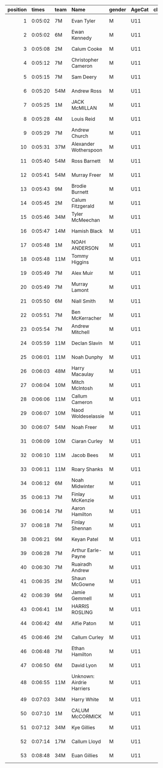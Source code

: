 |   position | times   | team   | Name                      | gender   | AgeCat   |   clubnumber | Club name            | Website                               |   finishPosition |
|-----------:|:--------|:-------|:--------------------------|:---------|:---------|-------------:|:---------------------|:--------------------------------------|-----------------:|
|          1 | 0:05:02 | 7M     | Evan Tyler                | M        | U11      |            7 | Giffnock North AC    | https://www.giffnocknorth.co.uk/      |                1 |
|          2 | 0:05:02 | 6M     | Ewan Kennedy              | M        | U11      |            6 | Cambuslang Harriers  | https://cambuslangharriers.org/       |                2 |
|          3 | 0:05:08 | 2M     | Calum Cooke               | M        | U11      |            2 | Kilmarnock H&AC      | http://www.kilmarnockharriers.com/    |                3 |
|          4 | 0:05:12 | 7M     | Christopher Cameron       | M        | U11      |            7 | Giffnock North AC    | https://www.giffnocknorth.co.uk/      |                4 |
|          5 | 0:05:15 | 7M     | Sam Deery                 | M        | U11      |            7 | Giffnock North AC    | https://www.giffnocknorth.co.uk/      |                5 |
|          6 | 0:05:20 | 54M    | Andrew Ross               | M        | U11      |           54 | VP-Glasgow           | https://www.vp-glasgow.com            |                6 |
|          7 | 0:05:25 | 1M     | JACK McMILLAN             | M        | U11      |            1 | East Kilbride AC     | http://www.ekac.org.uk/               |                7 |
|          8 | 0:05:28 | 4M     | Louis Reid                | M        | U11      |            4 | Inverclyde AC        | https://www.inverclydeac.org/         |                8 |
|          9 | 0:05:29 | 7M     | Andrew Church             | M        | U11      |            7 | Giffnock North AC    | https://www.giffnocknorth.co.uk/      |                9 |
|         10 | 0:05:31 | 37M    | Alexander Wotherspoon     | M        | U11      |           37 | Law & District AAC   | http://www.lawaac.co.uk/              |               10 |
|         11 | 0:05:40 | 54M    | Ross Barnett              | M        | U11      |           54 | VP-Glasgow           | https://www.vp-glasgow.com            |               11 |
|         12 | 0:05:41 | 54M    | Murray Freer              | M        | U11      |           54 | VP-Glasgow           | https://www.vp-glasgow.com            |               12 |
|         13 | 0:05:43 | 9M     | Brodie Burnett            | M        | U11      |            9 | Garscube Harriers    | https://www.garscubeharriers.org.uk/  |               13 |
|         14 | 0:05:45 | 2M     | Calum Fitzgerald          | M        | U11      |            2 | Kilmarnock H&AC      | http://www.kilmarnockharriers.com/    |               14 |
|         15 | 0:05:46 | 34M    | Tyler McMeechan           | M        | U11      |           34 | Kilbarchan AAC       | https://kilbarchanaac.org.uk/         |               15 |
|         16 | 0:05:47 | 14M    | Hamish Black              | M        | U11      |           14 | Ayr Seaforth AC      | https://www.ayrseaforth.co.uk/        |               16 |
|         17 | 0:05:48 | 1M     | NOAH ANDERSON             | M        | U11      |            1 | East Kilbride AC     | http://www.ekac.org.uk/               |               17 |
|         18 | 0:05:48 | 11M    | Tommy Higgins             | M        | U11      |           11 | Airdrie Harriers     | http://airdrieharriers.org/           |               18 |
|         19 | 0:05:49 | 7M     | Alex Muir                 | M        | U11      |            7 | Giffnock North AC    | https://www.giffnocknorth.co.uk/      |               19 |
|         20 | 0:05:49 | 7M     | Murray Lamont             | M        | U11      |            7 | Giffnock North AC    | https://www.giffnocknorth.co.uk/      |               20 |
|         21 | 0:05:50 | 6M     | Niall Smith               | M        | U11      |            6 | Cambuslang Harriers  | https://cambuslangharriers.org/       |               21 |
|         22 | 0:05:51 | 7M     | Ben McKerracher           | M        | U11      |            7 | Giffnock North AC    | https://www.giffnocknorth.co.uk/      |               22 |
|         23 | 0:05:54 | 7M     | Andrew Mitchell           | M        | U11      |            7 | Giffnock North AC    | https://www.giffnocknorth.co.uk/      |               23 |
|         24 | 0:05:59 | 11M    | Declan Slavin             | M        | U11      |           11 | Airdrie Harriers     | http://airdrieharriers.org/           |               24 |
|         25 | 0:06:01 | 11M    | Noah Dunphy               | M        | U11      |           11 | Airdrie Harriers     | http://airdrieharriers.org/           |               25 |
|         26 | 0:06:03 | 48M    | Harry Macaulay            | M        | U11      |           48 | Springburn Harriers  | https://www.springburnharriers.co.uk/ |               26 |
|         27 | 0:06:04 | 10M    | Mitch McIntosh            | M        | U11      |           10 | Shettleston Harriers | http://shettlestonharriers.org.uk/    |               27 |
|         28 | 0:06:06 | 11M    | Callum Cameron            | M        | U11      |           11 | Airdrie Harriers     | http://airdrieharriers.org/           |               28 |
|         29 | 0:06:07 | 10M    | Naod Woldeselassie        | M        | U11      |           10 | Shettleston Harriers | http://shettlestonharriers.org.uk/    |               29 |
|         30 | 0:06:07 | 54M    | Noah Freer                | M        | U11      |           54 | VP-Glasgow           | https://www.vp-glasgow.com            |               30 |
|         31 | 0:06:09 | 10M    | Ciaran Curley             | M        | U11      |           10 | Shettleston Harriers | http://shettlestonharriers.org.uk/    |               31 |
|         32 | 0:06:10 | 11M    | Jacob Bees                | M        | U11      |           11 | Airdrie Harriers     | http://airdrieharriers.org/           |               32 |
|         33 | 0:06:11 | 11M    | Roary Shanks              | M        | U11      |           11 | Airdrie Harriers     | http://airdrieharriers.org/           |               33 |
|         34 | 0:06:12 | 6M     | Noah Midwinter            | M        | U11      |            6 | Cambuslang Harriers  | https://cambuslangharriers.org/       |               34 |
|         35 | 0:06:13 | 7M     | Finlay McKenzie           | M        | U11      |            7 | Giffnock North AC    | https://www.giffnocknorth.co.uk/      |               35 |
|         36 | 0:06:14 | 7M     | Aaron Hamilton            | M        | U11      |            7 | Giffnock North AC    | https://www.giffnocknorth.co.uk/      |               36 |
|         37 | 0:06:18 | 7M     | Finlay Shennan            | M        | U11      |            7 | Giffnock North AC    | https://www.giffnocknorth.co.uk/      |               37 |
|         38 | 0:06:21 | 9M     | Keyan Patel               | M        | U11      |            9 | Garscube Harriers    | https://www.garscubeharriers.org.uk/  |               38 |
|         39 | 0:06:28 | 7M     | Arthur Earle-Payne        | M        | U11      |            7 | Giffnock North AC    | https://www.giffnocknorth.co.uk/      |               39 |
|         40 | 0:06:30 | 7M     | Ruairadh Andrew           | M        | U11      |            7 | Giffnock North AC    | https://www.giffnocknorth.co.uk/      |               40 |
|         41 | 0:06:35 | 2M     | Shaun McGowne             | M        | U11      |            2 | Kilmarnock H&AC      | http://www.kilmarnockharriers.com/    |               41 |
|         42 | 0:06:39 | 9M     | Jamie Gemmell             | M        | U11      |            9 | Garscube Harriers    | https://www.garscubeharriers.org.uk/  |               42 |
|         43 | 0:06:41 | 1M     | HARRIS ROSLING            | M        | U11      |            1 | East Kilbride AC     | http://www.ekac.org.uk/               |               43 |
|         44 | 0:06:42 | 4M     | Alfie Paton               | M        | U11      |            4 | Inverclyde AC        | https://www.inverclydeac.org/         |               44 |
|         45 | 0:06:46 | 2M     | Callum Curley             | M        | U11      |            2 | Kilmarnock H&AC      | http://www.kilmarnockharriers.com/    |               45 |
|         46 | 0:06:48 | 7M     | Ethan Hamilton            | M        | U11      |            7 | Giffnock North AC    | https://www.giffnocknorth.co.uk/      |               46 |
|         47 | 0:06:50 | 6M     | David Lyon                | M        | U11      |            6 | Cambuslang Harriers  | https://cambuslangharriers.org/       |               47 |
|         48 | 0:06:55 | 11M    | Unknown: Airdrie Harriers | M        | U11      |           11 | Airdrie Harriers     | http://airdrieharriers.org/           |               48 |
|         49 | 0:07:03 | 34M    | Harry White               | M        | U11      |           34 | Kilbarchan AAC       | https://kilbarchanaac.org.uk/         |               49 |
|         50 | 0:07:10 | 1M     | CALUM McCORMICK           | M        | U11      |            1 | East Kilbride AC     | http://www.ekac.org.uk/               |               50 |
|         51 | 0:07:12 | 34M    | Kye Gillies               | M        | U11      |           34 | Kilbarchan AAC       | https://kilbarchanaac.org.uk/         |               51 |
|         52 | 0:07:14 | 17M    | Callum Lloyd              | M        | U11      |           17 | Calderglen Harriers  | http://www.calderglenharriers.org.uk/ |               52 |
|         53 | 0:08:48 | 34M    | Euan Gillies              | M        | U11      |           34 | Kilbarchan AAC       | https://kilbarchanaac.org.uk/         |               53 |
